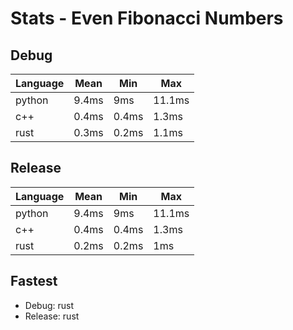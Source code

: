 # Stats - Even Fibonacci Numbers

## Debug

| Language | Mean  | Min   | Max    |
| -------- | ----- | ----- | ------ |
| python   | 9.4ms | 9ms   | 11.1ms |
| c++      | 0.4ms | 0.4ms | 1.3ms  |
| rust     | 0.3ms | 0.2ms | 1.1ms  |

## Release

| Language | Mean  | Min   | Max    |
| -------- | ----- | ----- | ------ |
| python   | 9.4ms | 9ms   | 11.1ms |
| c++      | 0.4ms | 0.4ms | 1.3ms  |
| rust     | 0.2ms | 0.2ms | 1ms    |

## Fastest

- Debug: rust
- Release: rust